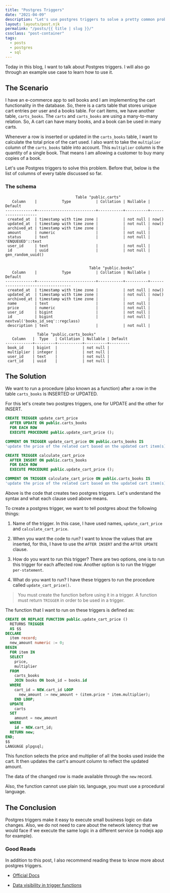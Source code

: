```yaml
---
title: "Postgres Triggers"
date: "2021-04-09"
description: "Let's use postgres triggers to solve a pretty common problem of an ecommerce web service."
layout: layouts/post.njk
permalink: "/posts/{{ title | slug }}/"
cssclass: "post-container"
tags:
  - posts
  - postgres
  - sql
---
```


Today in this blog, I want to talk about Postgres triggers. I will also go 
through an example use case to learn how to use it.

## The Scenario

I have an e-commerce app to sell books and I am implementing the cart functionality in 
the database. So, there is a carts table that stores unique cart entries per user 
and a books table. For cart items, we have another table, `carts_books`. The `carts` 
and `carts_books` are using a many-to-many relation. So, A cart can have many books, 
and a book can be used in many carts.

Whenever a row is inserted or updated in the `carts_books` table, I want to 
calculate the total price of the cart used. I also want to take the `multiplier` 
column of the `carts_books` table into account. This `multiplier` column is the 
quantity of a single book. That means I am allowing a customer to buy many copies 
of a book.


Let's use Postgres triggers to solve this problem. Before that, below is the list 
of columns of every table discussed so far.

### The schema

```
                               Table "public.carts"
   Column    |           Type           | Collation | Nullable |      Default
-------------+--------------------------+-----------+----------+--------------------
 created_at  | timestamp with time zone |           | not null | now()
 updated_at  | timestamp with time zone |           | not null | now()
 archived_at | timestamp with time zone |           |          |
 amount      | numeric                  |           | not null |
 status      | text                     |           | not null | 'ENQUEUED'::text
 user_id     | text                     |           | not null |
 id          | uuid                     |           | not null | gen_random_uuid()


                                     Table "public.books"
   Column    |           Type           | Collation | Nullable |              Default
-------------+--------------------------+-----------+----------+-----------------------------------
 created_at  | timestamp with time zone |           | not null | now()
 updated_at  | timestamp with time zone |           | not null | now()
 archived_at | timestamp with time zone |           |          |
 name        | text                     |           | not null |
 price       | numeric                  |           | not null |
 user_id     | bigint                   |           | not null |
 id          | bigint                   |           | not null | nextval('books_id_seq'::regclass)
 description | text                     |           | not null |

              Table "public.carts_books"
   Column   |  Type   | Collation | Nullable | Default
------------+---------+-----------+----------+---------
 book_id    | bigint  |           | not null |
 multiplier | integer |           | not null |
 user_id    | text    |           | not null |
 cart_id    | uuid    |           | not null |
```

## The Solution

We want to run a procedure (also known as a function) after a row in the table
`carts_books` is INSERTED or UPDATED.

For this let's create two postgres triggers, one for UPDATE and the other for INSERT.

```sql
CREATE TRIGGER update_cart_price
  AFTER UPDATE ON public.carts_books
  FOR EACH ROW
  EXECUTE PROCEDURE public.update_cart_price ();

COMMENT ON TRIGGER update_cart_price ON public.carts_books IS 
'update the price of the related cart based on the updated cart item(s) in relation carts_books';

CREATE TRIGGER calculate_cart_price
  AFTER INSERT ON public.carts_books
  FOR EACH ROW
  EXECUTE PROCEDURE public.update_cart_price ();

COMMENT ON TRIGGER calculate_cart_price ON public.carts_books IS 
'update the price of the related cart based on the updated cart item(s) in relation carts_books';
```
Above is the code that creates two postgres triggers. Let's understand the syntax 
and what each clause used above means.

To create a postgres trigger, we want to tell postgres about the following things:

1. Name of the trigger. In this case, I have used names, `update_cart_price` and 
  `calculate_cart_price`.

2. When you want the code to run? I want to know the values that are inserted, 
  for this, I have to use the `AFTER INSERT` and the `AFTER UPDATE` clause.

3. How do you want to run this trigger? There are two options, one is to run this 
  trigger for each affected row. Another option is to run the trigger `per-statement`.

4. What do you want to run? I have these triggers to run the procedure called 
  `update_cart_price()`. 

> You must create the function before using it in a trigger.
> A function must return `TRIGGER` in order to be used in a trigger.

The function that I want to run on these triggers is defined as:

```sql
CREATE OR REPLACE FUNCTION public.update_cart_price ()
  RETURNS TRIGGER
  AS $$
DECLARE
  item record;
  new_amount numeric := 0;
BEGIN
  FOR item IN
  SELECT
    price,
    multiplier
  FROM
    carts_books
    JOIN books ON book_id = books.id
  WHERE
    cart_id = NEW.cart_id LOOP
      new_amount := new_amount + (item.price * item.multiplier);
    END LOOP;
  UPDATE
    carts
  SET
    amount = new_amount
  WHERE
    id = NEW.cart_id;
  RETURN new;
END;
$$
LANGUAGE plpgsql;
```

This function selects the price and multiplier of all the books used inside the 
cart. It then updates the cart's amount column to reflect the updated amount.

The data of the changed row is made available through the `new` record.

Also, the function cannot use plain `SQL` language, you must use a procedural
language.

## The Conclusion

Postgres triggers make it easy to execute small business logic on data changes. 
Also, we do not need to care about the network latency that we would face if we 
execute the same logic in a different service (a nodejs app for example).

### Good Reads

In addition to this post, I also recommend reading these to know more about postgres
triggers.

* [Official Docs](https://www.postgresql.org/docs/13/trigger-definition.html)

* [Data visibility in trigger functions](https://www.postgresql.org/docs/13/trigger-datachanges.html)
